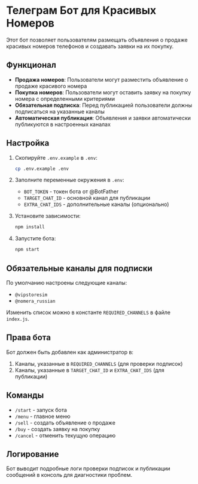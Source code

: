 # Телеграм Бот для Красивых Номеров

Этот бот позволяет пользователям размещать объявления о продаже красивых номеров телефонов и создавать заявки на их покупку.

## Функционал

- **Продажа номеров**: Пользователи могут разместить объявление о продаже красивого номера
- **Покупка номеров**: Пользователи могут оставить заявку на покупку номера с определенными критериями
- **Обязательная подписка**: Перед публикацией пользователи должны подписаться на указанные каналы
- **Автоматическая публикация**: Объявления и заявки автоматически публикуются в настроенных каналах

## Настройка

1. Скопируйте `.env.example` в `.env`:

   ```bash
   cp .env.example .env
   ```

2. Заполните переменные окружения в `.env`:

   - `BOT_TOKEN` - токен бота от @BotFather
   - `TARGET_CHAT_ID` - основной канал для публикации
   - `EXTRA_CHAT_IDS` - дополнительные каналы (опционально)

3. Установите зависимости:

   ```bash
   npm install
   ```

4. Запустите бота:
   ```bash
   npm start
   ```

## Обязательные каналы для подписки

По умолчанию настроены следующие каналы:

- `@vipstoresim`
- `@nomera_russian`

Изменить список можно в константе `REQUIRED_CHANNELS` в файле `index.js`.

## Права бота

Бот должен быть добавлен как администратор в:

1. Каналы, указанные в `REQUIRED_CHANNELS` (для проверки подписок)
2. Каналы, указанные в `TARGET_CHAT_ID` и `EXTRA_CHAT_IDS` (для публикации)

## Команды

- `/start` - запуск бота
- `/menu` - главное меню
- `/sell` - создать объявление о продаже
- `/buy` - создать заявку на покупку
- `/cancel` - отменить текущую операцию

## Логирование

Бот выводит подробные логи проверки подписок и публикации сообщений в консоль для диагностики проблем.

